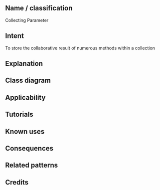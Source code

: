 ## Name / classification
Collecting Parameter

## Intent
To store the collaborative result of numerous methods within a collection

## Explanation

## Class diagram

## Applicability


## Tutorials

## Known uses

## Consequences

## Related patterns

## Credits